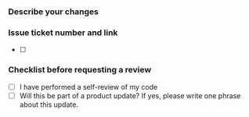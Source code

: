 ### Describe your changes

### Issue ticket number and link
- [ ]

### Checklist before requesting a review
- [ ] I have performed a self-review of my code
- [ ] Will this be part of a product update? If yes, please write one phrase about this update.
